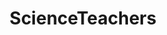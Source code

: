 ---
title: ScienceTeachers
crosslinks:
- AskPhysics
- HomeworkHelp
- askscience
- ScientistsMarch
- PhascinatingPhysics
- education
---